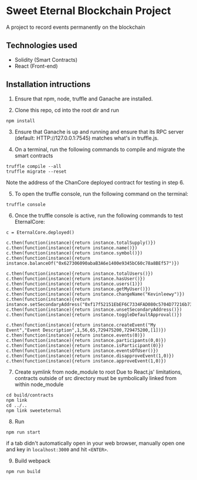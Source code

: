 # Sweet Eternal Blockchain Project

A project to record events permanently on the blockchain

## Technologies used

* Solidity (Smart Contracts)
* React (Front-end)

## Installation intructions

1. Ensure that npm, node, truffle and Ganache are installed.

2. Clone this repo, cd into the root dir and run
```
npm install
```

3. Ensure that Ganache is up and running and ensure that its RPC server (default: HTTP://127.0.0.1:7545) matches what's in truffle.js.

4. On a terminal, run the following commands to compile and migrate the smart contracts
```
truffle compile --all
truffle migrate --reset
```
Note the address of the ChanCore deployed contract for testing in step 6.

5. To open the truffle console, run the following command on the terminal:
```
truffle console
```

6. Once the truffle console is active, run the following commands to test EternalCore:
```
c = EternalCore.deployed()

c.then(function(instance){return instance.totalSupply()})
c.then(function(instance){return instance.name()})
c.then(function(instance){return instance.symbol()})
c.then(function(instance){return instance.balanceOf("0x627306090abaB3A6e1400e9345bC60c78a8BEf57")})

c.then(function(instance){return instance.totalUsers()})
c.then(function(instance){return instance.hasUser()})
c.then(function(instance){return instance.users(1)})
c.then(function(instance){return instance.getMyUser()})
c.then(function(instance){return instance.changeName("Kevinleewy")})
c.then(function(instance){return instance.setSecondaryAddress("0xf17f52151EbEF6C7334FAD080c5704D77216b732")})
c.then(function(instance){return instance.unsetSecondaryAddress()})
c.then(function(instance){return instance.toggleDefaultApproval()})

c.then(function(instance){return instance.createEvent("My Event","Event Description",1,56,65,729475200,729475200,[1])})
c.then(function(instance){return instance.events(0)})
c.then(function(instance){return instance.participants(0,0)})
c.then(function(instance){return instance.isParticipant(0)})
c.then(function(instance){return instance.eventsOfUser()})
c.then(function(instance){return instance.disapproveEvent(1,0)})
c.then(function(instance){return instance.approveEvent(1,0)})
```

7. Create symlink from node_module to root
Due to React.js' limitations, contracts outside of src directory must be symbolically linked from within node_module
```
cd build/contracts
npm link
cd ../..
npm link sweeteternal
```

8. Run
```
npm run start
```
if a tab didn't automatically open in your web browser, manually open one and key in `localhost:3000` and hit `<ENTER>`.

9. Build webpack
```
npm run build
```
